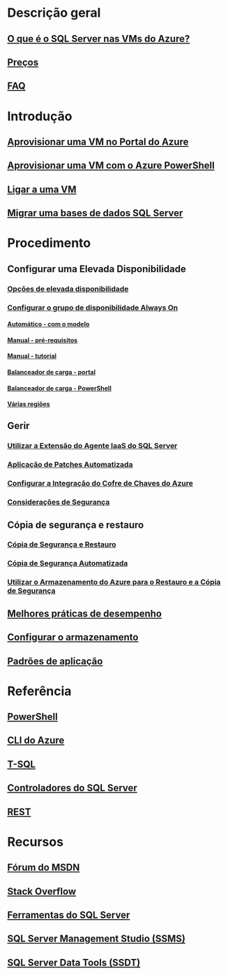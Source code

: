 # Descrição geral
## [O que é o SQL Server nas VMs do Azure?](virtual-machines-windows-sql-server-iaas-overview.md) 
## [Preços](https://azure.microsoft.com/pricing/details/virtual-machines/windows/)
## [FAQ](virtual-machines-windows-sql-server-iaas-faq.md)
 
# Introdução
## [Aprovisionar uma VM no Portal do Azure](virtual-machines-windows-portal-sql-server-provision.md)
## [Aprovisionar uma VM com o Azure PowerShell](virtual-machines-windows-ps-sql-create.md)
## [Ligar a uma VM](virtual-machines-windows-sql-connect.md)
## [Migrar uma bases de dados SQL Server](virtual-machines-windows-migrate-sql.md)

# Procedimento
## Configurar uma Elevada Disponibilidade
### [Opções de elevada disponibilidade](virtual-machines-windows-sql-high-availability-dr.md) 
### [Configurar o grupo de disponibilidade Always On](virtual-machines-windows-portal-sql-availability-group-overview.md)
#### [Automático - com o modelo](virtual-machines-windows-portal-sql-alwayson-availability-groups.md)
#### [Manual - pré-requisitos](virtual-machines-windows-portal-sql-availability-group-prereq.md)
#### [Manual - tutorial](virtual-machines-windows-portal-sql-availability-group-tutorial.md)
#### [Balanceador de carga - portal](virtual-machines-windows-portal-sql-alwayson-int-listener.md)
#### [Balanceador de carga - PowerShell](virtual-machines-windows-portal-sql-ps-alwayson-int-listener.md)
#### [Várias regiões](virtual-machines-windows-portal-sql-availability-group-dr.md)

## Gerir
### [Utilizar a Extensão do Agente IaaS do SQL Server](virtual-machines-windows-sql-server-agent-extension.md)
### [Aplicação de Patches Automatizada](virtual-machines-windows-sql-automated-patching.md)
### [Configurar a Integração do Cofre de Chaves do Azure](virtual-machines-windows-ps-sql-keyvault.md)
### [Considerações de Segurança](virtual-machines-windows-sql-security.md)
## Cópia de segurança e restauro
### [Cópia de Segurança e Restauro](virtual-machines-windows-sql-backup-recovery.md)
### [Cópia de Segurança Automatizada](virtual-machines-windows-sql-automated-backup.md)
### [Utilizar o Armazenamento do Azure para o Restauro e a Cópia de Segurança](virtual-machines-windows-use-storage-sql-server-backup-restore.md)
## [Melhores práticas de desempenho](virtual-machines-windows-sql-performance.md)
## [Configurar o armazenamento](virtual-machines-windows-sql-server-storage-configuration.md)
## [Padrões de aplicação](virtual-machines-windows-sql-server-app-patterns-dev-strategies.md)

# Referência
## [PowerShell](/powershell/resourcemanager)
## [CLI do Azure](/cli/azure/)
## [T-SQL](https://msdn.microsoft.com/library/azure/bb510741.aspx)
## [Controladores do SQL Server](https://msdn.microsoft.com/library/mt654049.aspx)
## [REST](/rest/api/)

# Recursos
## [Fórum do MSDN](https://social.msdn.microsoft.com/Forums/en-US/home?forum=WAVirtualMachinesforWindows&filter=alltypes&brandIgnore=True&sort=relevancedesc&searchTerm=SQL+Server)
## [Stack Overflow](http://stackoverflow.com/search?q=%5Bazure-virtual-machine%5D+sql+server)
## [Ferramentas do SQL Server](https://msdn.microsoft.com/library/mt238365.aspx)
## [SQL Server Management Studio (SSMS)](https://msdn.microsoft.com/library/mt238290.aspx)
## [SQL Server Data Tools (SSDT)](https://msdn.microsoft.com/library/mt204009.aspx)



<!--HONumber=Jan17_HO3-->


